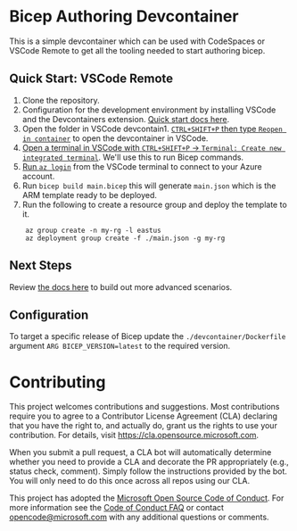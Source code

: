 # Bicep Authoring Devcontainer

This is a simple devcontainer which can be used with CodeSpaces or VSCode Remote to get all the tooling needed to start authoring bicep. 

## Quick Start: VSCode Remote

1. Clone the repository.
1. Configuration for the development environment by installing VSCode and the Devcontainers extension. [Quick start docs here](https://code.visualstudio.com/docs/remote/containers-tutorial).
1. Open the folder in VSCode
devcontain1. [`CTRL+SHIFT+P` then type `Reopen in container`](https://code.visualstudio.com/docs/remote/containers#_getting-started) to open the devcontainer in VSCode.
1. [Open a terminal in VSCode with `CTRL+SHIFT+P` -> `Terminal: Create new integrated terminal`](https://code.visualstudio.com/docs/remote/containers#_opening-a-terminal). We'll use this to run Bicep commands.
1. [Run `az login`](https://docs.microsoft.com/en-us/cli/azure/authenticate-azure-cli) from the VSCode terminal to connect to your Azure account.
1. Run `bicep build main.bicep` this will generate `main.json` which is the ARM template ready to be deployed.
1. Run the following to create a resource group and deploy the template to it.
```
	az group create -n my-rg -l eastus
	az deployment group create -f ./main.json -g my-rg
```

## Next Steps

Review [the docs here](https://github.com/Azure/bicep) to build out more advanced scenarios.

## Configuration 

To target a specific release of Bicep update the `./devcontainer/Dockerfile` argument `ARG BICEP_VERSION=latest` to the required version.

# Contributing

This project welcomes contributions and suggestions.  Most contributions require you to agree to a
Contributor License Agreement (CLA) declaring that you have the right to, and actually do, grant us
the rights to use your contribution. For details, visit https://cla.opensource.microsoft.com.

When you submit a pull request, a CLA bot will automatically determine whether you need to provide
a CLA and decorate the PR appropriately (e.g., status check, comment). Simply follow the instructions
provided by the bot. You will only need to do this once across all repos using our CLA.

This project has adopted the [Microsoft Open Source Code of Conduct](https://opensource.microsoft.com/codeofconduct/).
For more information see the [Code of Conduct FAQ](https://opensource.microsoft.com/codeofconduct/faq/) or
contact [opencode@microsoft.com](mailto:opencode@microsoft.com) with any additional questions or comments.
